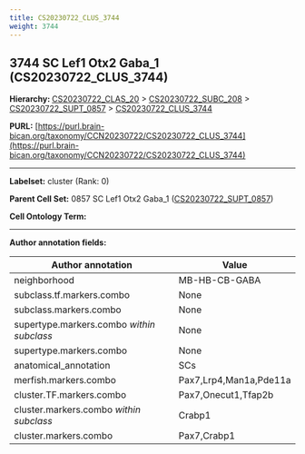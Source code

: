 ```yaml
---
title: CS20230722_CLUS_3744
weight: 3744
---
```

## 3744 SC Lef1 Otx2 Gaba_1 (CS20230722_CLUS_3744)
<b>Hierarchy: </b>
[CS20230722_CLAS_20](../CS20230722_CLAS_20) >
[CS20230722_SUBC_208](../CS20230722_SUBC_208) >
[CS20230722_SUPT_0857](../CS20230722_SUPT_0857) >
[CS20230722_CLUS_3744](../CS20230722_CLUS_3744)

**PURL:** [https://purl.brain-bican.org/taxonomy/CCN20230722/CS20230722_CLUS_3744](https://purl.brain-bican.org/taxonomy/CCN20230722/CS20230722_CLUS_3744)

---


**Labelset:** cluster (Rank: 0)

**Parent Cell Set:** 0857 SC Lef1 Otx2 Gaba_1 ([CS20230722_SUPT_0857](../CS20230722_SUPT_0857))



**Cell Ontology Term:** 

[MARKER GENES.]: #


---

[TRANSFERRED ANNOTATIONS.]: #


[AUTHOR ANNOTATION FIELDS.]: #


**Author annotation fields:**

| Author annotation | Value |
|-------------------|-------|
|neighborhood|MB-HB-CB-GABA|
|subclass.tf.markers.combo|None|
|subclass.markers.combo|None|
|supertype.markers.combo _within subclass_|None|
|supertype.markers.combo|None|
|anatomical_annotation|SCs|
|merfish.markers.combo|Pax7,Lrp4,Man1a,Pde11a|
|cluster.TF.markers.combo|Pax7,Onecut1,Tfap2b|
|cluster.markers.combo _within subclass_|Crabp1|
|cluster.markers.combo|Pax7,Crabp1|
